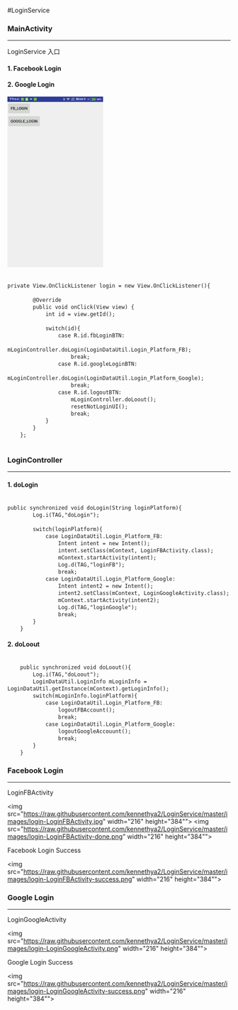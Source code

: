 #LoginService


### MainActivity
----
LoginService 入口

#### 1. Facebook Login 

#### 2. Google Login

<img src="https://raw.githubusercontent.com/kennethya2/LoginService/master/images/login-MainActivity.jpg"  width="216">

<pre><code>
private View.OnClickListener login = new View.OnClickListener(){

        @Override
        public void onClick(View view) {
            int id = view.getId();

            switch(id){
                case R.id.fbLoginBTN:
                    mLoginController.doLogin(LoginDataUtil.Login_Platform_FB);
                    break;
                case R.id.googleLoginBTN:
			         mLoginController.doLogin(LoginDataUtil.Login_Platform_Google);
                    break;
                case R.id.logoutBTN:
                    mLoginController.doLoout();
                    resetNotLoginUI();
                    break;
            }
        }
    };
 </code></pre>
 
### LoginController
----


#### 1. doLogin
<pre><code>
public synchronized void doLogin(String loginPlatform){
        Log.i(TAG,"doLogin");

        switch(loginPlatform){
            case LoginDataUtil.Login_Platform_FB:
                Intent intent = new Intent();
                intent.setClass(mContext, LoginFBActivity.class);
                mContext.startActivity(intent);
                Log.d(TAG,"loginFB");
                break;
            case LoginDataUtil.Login_Platform_Google:
                Intent intent2 = new Intent();
                intent2.setClass(mContext, LoginGoogleActivity.class);
                mContext.startActivity(intent2);
                Log.d(TAG,"loginGoogle");
                break;
        }
    }
</code></pre>

#### 2. doLoout
<pre><code>
    public synchronized void doLoout(){
        Log.i(TAG,"doLoout");
        LoginDataUtil.LoginInfo mLoginInfo = LoginDataUtil.getInstance(mContext).getLoginInfo();
        switch(mLoginInfo.loginPlatform){
            case LoginDataUtil.Login_Platform_FB:
                logoutFBAccount();
                break;
            case LoginDataUtil.Login_Platform_Google:
                logoutGoogleAccouunt();
                break;
        }
    }
</code></pre>



### Facebook Login 
----
LoginFBActivity

<img src="https://raw.githubusercontent.com/kennethya2/LoginService/master/images/login-LoginFBActivity.jpg"  width="216" height="384"">
<img src="https://raw.githubusercontent.com/kennethya2/LoginService/master/images/login-LoginFBActivity-done.png"  width="216" height="384"">

Facebook Login Success

<img src="https://raw.githubusercontent.com/kennethya2/LoginService/master/images/login-LoginFBActivity-success.png"  width="216" height="384"">


### Google Login
----
LoginGoogleActivity

<img src="https://raw.githubusercontent.com/kennethya2/LoginService/master/images/login-LoginGoogleActivity.png"  width="216" height="384"">

Google Login Success

<img src="https://raw.githubusercontent.com/kennethya2/LoginService/master/images/login-LoginGoogleActivity-success.png"  width="216" height="384"">

